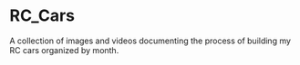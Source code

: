 # RC_Cars
A collection of images and videos documenting the process of building my RC cars organized by month. 
